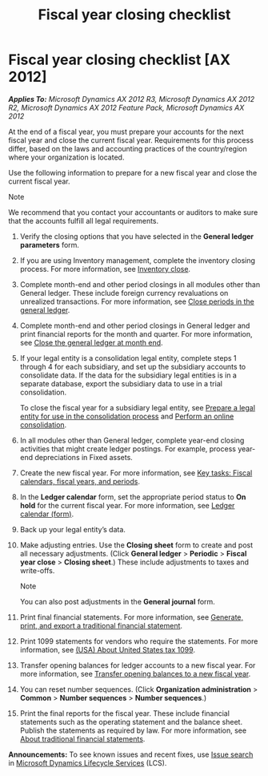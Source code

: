 ﻿---
title: Fiscal year closing checklist
TOCTitle: Fiscal year closing checklist
ms:assetid: fd2f412e-d2e5-4fda-b4ee-b1cacaf0bd95
ms:mtpsurl: https://technet.microsoft.com/en-us/library/Aa500109(v=AX.60)
ms:contentKeyID: 36931889
ms.date: 04/18/2014
mtps_version: v=AX.60
---

# Fiscal year closing checklist [AX 2012]


_**Applies To:** Microsoft Dynamics AX 2012 R3, Microsoft Dynamics AX 2012 R2, Microsoft Dynamics AX 2012 Feature Pack, Microsoft Dynamics AX 2012_

At the end of a fiscal year, you must prepare your accounts for the next fiscal year and close the current fiscal year. Requirements for this process differ, based on the laws and accounting practices of the country/region where your organization is located.

Use the following information to prepare for a new fiscal year and close the current fiscal year.


> [!NOTE]
> <P>We recommend that you contact your accountants or auditors to make sure that the accounts fulfill all legal requirements.</P>



1.  Verify the closing options that you have selected in the **General ledger parameters** form.

2.  If you are using Inventory management, complete the inventory closing process. For more information, see [Inventory close](inventory-close.md).

3.  Complete month-end and other period closings in all modules other than General ledger. These include foreign currency revaluations on unrealized transactions. For more information, see [Close periods in the general ledger](close-periods-in-the-general-ledger.md).

4.  Complete month-end and other period closings in General ledger and print financial reports for the month and quarter. For more information, see [Close the general ledger at month end](close-the-general-ledger-at-month-end.md).

5.  If your legal entity is a consolidation legal entity, complete steps 1 through 4 for each subsidiary, and set up the subsidiary accounts to consolidate data. If the data for the subsidiary legal entities is in a separate database, export the subsidiary data to use in a trial consolidation.
    
    To close the fiscal year for a subsidiary legal entity, see [Prepare a legal entity for use in the consolidation process](prepare-a-legal-entity-for-use-in-the-consolidation-process.md) and [Perform an online consolidation](perform-an-online-consolidation.md).

6.  In all modules other than General ledger, complete year-end closing activities that might create ledger postings. For example, process year-end depreciations in Fixed assets.

7.  Create the new fiscal year. For more information, see [Key tasks: Fiscal calendars, fiscal years, and periods](key-tasks-fiscal-calendars-fiscal-years-and-periods.md).

8.  In the **Ledger calendar** form, set the appropriate period status to **On hold** for the current fiscal year. For more information, see [Ledger calendar (form)](https://technet.microsoft.com/en-us/library/hh242506\(v=ax.60\)).

9.  Back up your legal entity’s data.

10. Make adjusting entries. Use the **Closing sheet** form to create and post all necessary adjustments. (Click **General ledger** \> **Periodic** \> **Fiscal year close** \> **Closing sheet**.) These include adjustments to taxes and write-offs.
    

    > [!NOTE]
    > <P>You can also post adjustments in the <STRONG>General journal</STRONG> form.</P>



11. Print final financial statements. For more information, see [Generate, print, and export a traditional financial statement](generate-print-and-export-a-traditional-financial-statement.md).

12. Print 1099 statements for vendors who require the statements. For more information, see [(USA) About United States tax 1099](usa-about-united-states-tax-1099.md).

13. Transfer opening balances for ledger accounts to a new fiscal year. For more information, see [Transfer opening balances to a new fiscal year](transfer-opening-balances-to-a-new-fiscal-year.md).

14. You can reset number sequences. (Click **Organization administration** \> **Common** \> **Number sequences** \> **Number sequences**.)

15. Print the final reports for the fiscal year. These include financial statements such as the operating statement and the balance sheet. Publish the statements as required by law. For more information, see [About traditional financial statements](about-traditional-financial-statements.md).

  
**Announcements:** To see known issues and recent fixes, use [Issue search](http://go.microsoft.com/fwlink/?linkid=389258) in [Microsoft Dynamics Lifecycle Services](http://go.microsoft.com/fwlink/?linkid=306505) (LCS).

